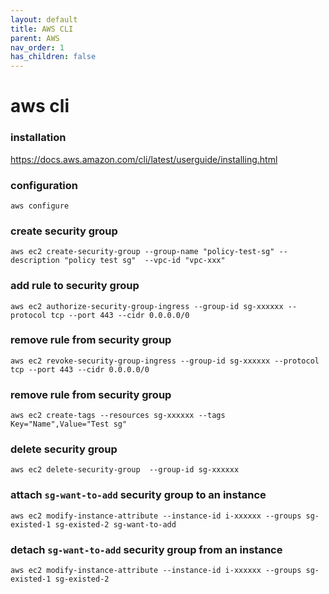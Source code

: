 ```yaml
---
layout: default
title: AWS CLI
parent: AWS
nav_order: 1
has_children: false
---
```


# aws cli

### installation

https://docs.aws.amazon.com/cli/latest/userguide/installing.html

### configuration

```
aws configure
```

### create security group

```
aws ec2 create-security-group --group-name "policy-test-sg" --description "policy test sg"  --vpc-id "vpc-xxx"
```

### add rule to security group

```
aws ec2 authorize-security-group-ingress --group-id sg-xxxxxx --protocol tcp --port 443 --cidr 0.0.0.0/0
```

### remove rule from security group

```
aws ec2 revoke-security-group-ingress --group-id sg-xxxxxx --protocol tcp --port 443 --cidr 0.0.0.0/0
```

### remove rule from security group

```
aws ec2 create-tags --resources sg-xxxxxx --tags Key="Name",Value="Test sg"
```


### delete security group

```
aws ec2 delete-security-group  --group-id sg-xxxxxx
```

### attach `sg-want-to-add` security group to an instance

```
aws ec2 modify-instance-attribute --instance-id i-xxxxxx --groups sg-existed-1 sg-existed-2 sg-want-to-add
```

### detach `sg-want-to-add` security group from an instance

```
aws ec2 modify-instance-attribute --instance-id i-xxxxxx --groups sg-existed-1 sg-existed-2
```
